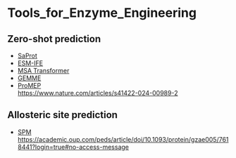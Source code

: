 # Tools_for_Enzyme_Engineering
## Zero-shot prediction
- [SaProt](https://github.com/westlake-repl/SaProt)
- [ESM-IFE]()
- [MSA Transformer]()
- [GEMME]()
- [ProMEP](https://github.com/wenjiegroup/ProMEP)\
  https://www.nature.com/articles/s41422-024-00989-2
## Allosteric site prediction
- [SPM](https://spmosuna.com/)\
https://academic.oup.com/peds/article/doi/10.1093/protein/gzae005/7618441?login=true#no-access-message
